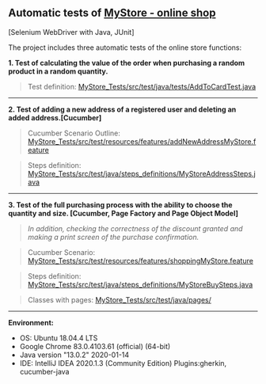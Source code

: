 ## Automatic tests of [MyStore - online shop](https://prod-kurs.coderslab.pl/index.php)
[Selenium WebDriver with Java, JUnit]

The project includes three automatic tests of the online store functions:

**1. Test of calculating the value of the order when purchasing a random product in a random quantity.**
> Test definition:
>[MyStore_Tests/src/test/java/tests/AddToCardTest.java](https://github.com/PrzemekKozak/MyStore_Tests/blob/master/src/test/java/tests/AddToCardTest.java)
___________________________________________________________________________________________________________________________________

**2. Test of adding a new address of a registered user and deleting an added address.[Cucumber]**
> Cucumber Scenario Outline:
[MyStore_Tests/src/test/resources/features/addNewAddressMyStore.feature](https://github.com/PrzemekKozak/MyStore_Tests/blob/master/src/test/resources/features/addNewAddressMyStore.feature)

> Steps definition:
[MyStore_Tests/src/test/java/steps_definitions/MyStoreAddressSteps.java](https://github.com/PrzemekKozak/MyStore_Tests/blob/master/src/test/java/steps_definitions/MyStoreAddressSteps.java)
___________________________________________________________________________________________________________________________________

**3. Test of the full purchasing process with the ability to choose the quantity and size. [Cucumber, Page Factory and Page Object Model]**
> *In addition, checking the correctness of the discount granted and making a print screen of the purchase confirmation.*

> Cucumber Scenario:
[MyStore_Tests/src/test/resources/features/shoppingMyStore.feature](https://github.com/PrzemekKozak/MyStore_Tests/blob/master/src/test/resources/features/shoppingMyStore.feature)

> Steps definition:
[MyStore_Tests/src/test/java/steps_definitions/MyStoreBuySteps.java](https://github.com/PrzemekKozak/MyStore_Tests/blob/master/src/test/java/steps_definitions/MyStoreBuySteps.java)

> Classes with pages:
[MyStore_Tests/src/test/java/pages/](https://github.com/PrzemekKozak/MyStore_Tests/tree/master/src/test/java/pages)
___________________________________________________________________________________________________________________________________

 **Environment:**
 * OS: Ubuntu 18.04.4 LTS
 * Google Chrome 83.0.4103.61 (official) (64-bit)
 * Java version "13.0.2" 2020-01-14
 * IDE: IntelliJ IDEA 2020.1.3 (Community Edition) Plugins:gherkin, cucumber-java
